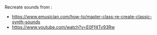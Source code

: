 Recreate sounds from : 
- https://www.emusician.com/how-to/master-class-re-create-classic-synth-sounds
- https://www.youtube.com/watch?v=E0Ff4Tv93Rw
